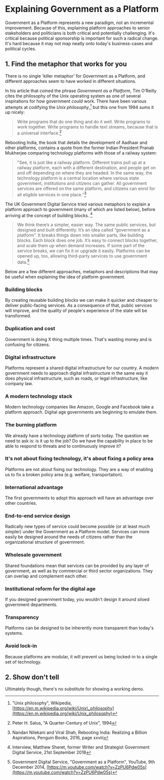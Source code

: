 # Explaining Government as a Platform

Government as a Platform represents a new paradigm, not an incremental improvement. Because of this, explaining platform approaches to senior stakeholders and politicians is both critical and potentially challenging. It's critical because political sponsorship is important for such a radical change. It's hard because it may not map neatly onto today's business-cases and political cycles.

## 1. Find the metaphor that works for you

There is no single 'killer metaphor' for Government as a Platform, and different approaches seem to have worked in different situations.

In his article that coined the phrase _Government as a Platform_, Tim O’Reilly cites the philosophy of the Unix operating system as one of several inspirations for how government _could_ work. There have been various attempts at codifying the _Unix philosophy_,[^1] but this one from 1994 sums it up nicely: 

> Write programs that do one thing and do it well. Write programs to work together. Write programs to handle text streams, because that is a universal interface.[^2]

Rebooting India, the book that details the development of Aadhaar and other platforms, contains a quote from the former Indian President Pranab Mukherjee comparing technology platforms with those of a railway system:

> "See, it is just like a railway platform. Different trains pull up at a railway platform, each with a different destination, and people get on and off depending on where they are headed. In the same way, the technology platform is a central location where various state government, institutions and citizens can gather. All government services are offered on the same platform, and citizens can enrol for all eligible services in one place."[^3]

The UK Government Digital Service tried various metaphors to explain a platform approach to government (many of which are listed below), before arriving  at the concept of building blocks. [^4]

> We think there’s a simpler, easier way. The same public services, but designed and built differently. It’s an idea called “government as a platform”. It breaks things down into smaller parts, like building blocks. Each block does one job.  It’s easy to connect blocks together, and scale them up when demand increases.  If some part of the service breaks, we can fix it or upgrade it easily.  Platforms can be opened up, too, allowing third-party services to use government data.[^5]

Below are a few different approaches, metaphors and descriptions that may be useful when explaining the idea of platform government.

### Building blocks

By creating reusable building blocks we can make it quicker and cheaper to deliver public-facing services. As a consequence of that, public services will improve, and the quality of people's experience of the state will be transformed.

### Duplication and cost

Government is doing X thing multiple times. That's wasting money and is confusing for citizens.

### Digital infrastructure

Platforms represent a shared digital infrastructure for our country. A modern government needs to approach digital infrastructure in the same way it does physical infrastructure, such as roads, or legal infrastructure, like company law.

### A modern technology stack

Modern technology companies like Amazon, Google and Facebook take a platform approach. Digital age governments are beginning to emulate them.

### The burning platform

We already have a technology platform of sorts today. The question we need to ask is: is it up to the job? Do we have the capability in place to be able to respond to threats and to continuously improve it?

### It's not about fixing technology, it's about fixing a policy area

Platforms are not about fixing our technology. They are a way of enabling us to fix a broken policy area (e.g. welfare, transportation).

### International advantage

The first governments to adopt this approach will have an advantage over other countries.

### End-to-end service design

Radically new types of service could become possible (or at least much simpler) under the Government as a Platform model. Services can more easily be designed around the needs of citizens rather than the organizational structure of government.

### Wholesale government

Shared foundations mean that services can be provided by any layer of government, as well as by commercial or third sector organizations. They can overlap and complement each other.

### Institutional reform for the digital age

If you designed government today, you wouldn't design it around siloed government departments.

### Transparency

Platforms can be designed to be inherently more transparent than today's systems.

### Avoid lock-in

Because platforms are modular, it will prevent us being locked-in to a single set of technology.

## 2. Show don't tell

Ultimately though, there's no substitute for showing a working demo.

[^1]:   "Unix philosophy", Wikipedia, [https://en.m.wikipedia.org/wiki/Unix\_philosophy](https://en.m.wikipedia.org/wiki/Unix_philosophy)

[^2]:   Peter H. Salus, "A Quarter-Century of Unix", 1994

[^3]:   Nandan Nilekani and Viral Shah, Rebooting India: Realizing a Billion Aspirations, Penguin Books, 2016, page xxviii

[^4]:   Interview, Matthew Sheret, former Writer and Strategist Government Digital Service, 21st September 2018

[^5]:   Government Digital Service, "Government as a Platform", YouTube, 9th December 2014, [https://m.youtube.com/watch?v=ZzPU6Pdw05s](https://m.youtube.com/watch?v=ZzPU6Pdw05s)

